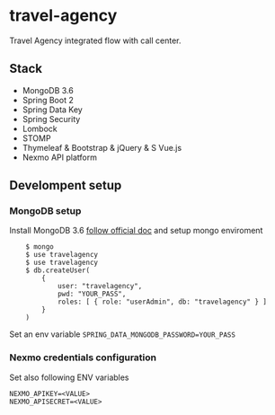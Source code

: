 # travel-agency
Travel Agency integrated flow with call center.


## Stack
- MongoDB 3.6
- Spring Boot 2
- Spring Data Key
- Spring Security
- Lombock
- STOMP
- Thymeleaf & Bootstrap & jQuery & S Vue.js
- Nexmo API platform
 

## Develompent setup

### MongoDB setup
Install MongoDB 3.6 [follow official doc](https://docs.mongodb.com/manual/installation/) and setup mongo enviroment
    
```
    $ mongo
    $ use travelagency
    $ use travelagency
    $ db.createUser(
        {
            user: "travelagency",
            pwd: "YOUR_PASS",
            roles: [ { role: "userAdmin", db: "travelagency" } ]
        }
    )
```
 Set an env variable `SPRING_DATA_MONGODB_PASSWORD=YOUR_PASS`
    
### Nexmo credentials configuration
Set also following ENV variables
 ```
 NEXMO_APIKEY=<VALUE>
 NEXMO_APISECRET=<VALUE>
 ```
